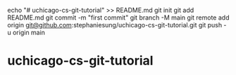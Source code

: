 echo "# uchicago-cs-git-tutorial" >> README.md
git init
git add README.md
git commit -m "first commit"
git branch -M main
git remote add origin git@github.com:stephaniesung/uchicago-cs-git-tutorial.git
git push -u origin main

# uchicago-cs-git-tutorial
